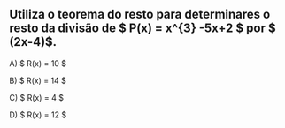 ## Utiliza o teorema do resto para determinares o resto da divisão de $ P(x) = x^{3} -5x+2 $ por $ (2x-4)$. 


A) $ R(x) = 10  $

B) $ R(x) = 14 $

C) $  R(x) = 4 $

D) $  R(x) = 12 $

